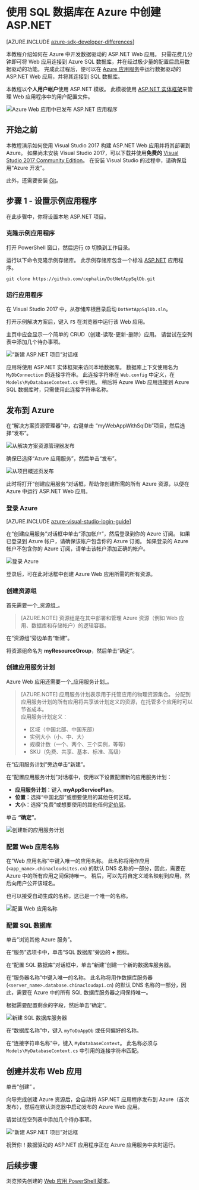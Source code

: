 <properties
    pageTitle="使用 SQL 数据库在 Azure 中创建 ASP.NET | Azure"
    description="了解如何在 Azure 中运行 MEAN.js 应用，并使用 MongoDB 连接字符串连接到 DocumentDB 数据库。"
    services="app-service\web"
    documentationcenter="nodejs"
    author="cephalin"
    manager="erikre"
    editor=""
    translationtype="Human Translation" />
<tags
    ms.assetid="03c584f1-a93c-4e3d-ac1b-c82b50c75d3e"
    ms.service="app-service-web"
    ms.workload="web"
    ms.tgt_pltfrm="na"
    ms.devlang="nodejs"
    ms.topic="article"
    ms.date="04/03/2017"
    wacn.date="05/02/2017"
    ms.author="cephalin"
    ms.sourcegitcommit="78da854d58905bc82228bcbff1de0fcfbc12d5ac"
    ms.openlocfilehash="943f44538488f82063c414c4f0974f699e22dcb7"
    ms.lasthandoff="04/22/2017" />

# <a name="create-an-aspnet-app-in-azure-with-sql-database"></a>使用 SQL 数据库在 Azure 中创建 ASP.NET

[AZURE.INCLUDE [azure-sdk-developer-differences](../../includes/azure-sdk-developer-differences.md)]

本教程介绍如何在 Azure 中开发数据驱动的 ASP.NET Web 应用。 只需花费几分钟即可将 Web 应用连接到 Azure SQL 数据库，并在经过极少量的配置后启用数据驱动的功能。 完成此过程后，便可以在 [Azure 应用服务](/documentation/articles/app-service-value-prop-what-is/)中运行数据驱动的 ASP.NET Web 应用，并将其连接到 SQL 数据库。

本教程以**个人用户帐户**使用 ASP.NET 模板。 此模板使用 [ASP.NET 实体框架](https://docs.microsoft.com/aspnet/entity-framework)来管理 Web 应用程序中的用户配置文件。 

![Azure Web 应用中已发布 ASP.NET 应用程序](./media/app-service-web-tutorial-dotnet-sqldatabase/azure-app-in-browser.png)

## <a name="before-you-begin"></a>开始之前

本教程演示如何使用 Visual Studio 2017 构建 ASP.NET Web 应用并将其部署到 Azure。 如果尚未安装 Visual Studio 2017，可以下载并使用**免费的** [Visual Studio 2017 Community Edition](https://www.visualstudio.com/zh-cn/downloads/)。 在安装 Visual Studio 的过程中，请确保启用“Azure 开发”。

此外，还需要安装 [Git](http://www.git-scm.com/downloads)。

## <a name="step-1---set-up-the-sample-application"></a>步骤 1 - 设置示例应用程序
在此步骤中，你将设置本地 ASP.NET 项目。

### <a name="clone-the-sample-application"></a>克隆示例应用程序

打开 PowerShell 窗口，然后运行 `CD` 切换到工作目录。

运行以下命令克隆示例存储库。 此示例存储库包含一个标准 [ASP.NET](http://asp.net) 应用程序。

    git clone https://github.com/cephalin/DotNetAppSqlDb.git

### <a name="run-the-application"></a>运行应用程序

在 Visual Studio 2017 中，从存储库根目录启动 `DotNetAppSqlDb.sln`。

打开示例解决方案后，键入 `F5` 在浏览器中运行该 Web 应用。

主页中应会显示一个简单的 CRUD（创建-读取-更新-删除）应用。 请尝试在空列表中添加几个待办事项。

![“新建 ASP.NET 项目”对话框](./media/app-service-web-tutorial-dotnet-sqldatabase/local-app-in-browser.png)

应用将使用 ASP.NET 实体框架来访问本地数据库。 数据库上下文使用名为 `MyDbConnection` 的连接字符串。 此连接字符串在 `Web.config` 中定义，在 `Models\MyDatabaseContext.cs` 中引用。 稍后将 Azure Web 应用连接到 Azure SQL 数据库时，只需使用此连接字符串名称。 

## <a name="publish-to-azure"></a>发布到 Azure

在“解决方案资源管理器”中，右键单击 “myWebAppWithSqlDb”项目，然后选择“发布”。

![从解决方案资源管理器发布](./media/app-service-web-tutorial-dotnet-sqldatabase/solution-explorer-publish.png)

确保已选择“Azure 应用服务”，然后单击“发布”。

![从项目概述页发布](./media/app-service-web-tutorial-dotnet-sqldatabase/publish-to-app-service.png)

此时将打开“创建应用服务”对话框，帮助你创建所需的所有 Azure 资源，以便在 Azure 中运行 ASP.NET Web 应用。

### <a name="sign-in-to-azure"></a>登录 Azure

[AZURE.INCLUDE [azure-visual-studio-login-guide](../../includes/azure-visual-studio-login-guide.md)]

在“创建应用服务”对话框中单击“添加帐户”，然后登录到你的 Azure 订阅。 如果已登录到 Azure 帐户，请确保该帐户包含你的 Azure 订阅。 如果登录的 Azure 帐户不包含你的 Azure 订阅，请单击该帐户添加正确的帐户。

![登录 Azure](./media/app-service-web-tutorial-dotnet-sqldatabase/sign-in-azure.png)

登录后，可在此对话框中创建 Azure Web 应用所需的所有资源。

### <a name="create-a-resource-group"></a>创建资源组

首先需要一个_资源组_。 

> [AZURE.NOTE] 
> 资源组是在其中部署和管理 Azure 资源（例如 Web 应用、数据库和存储帐户）的逻辑容器。
>
>

在“资源组”旁边单击“新建”。

将资源组命名为 **myResourceGroup**，然后单击“确定”。

### <a name="create-an-app-service-plan"></a>创建应用服务计划

Azure Web 应用还需要一个_应用服务计划_。 

> [AZURE.NOTE]
> 应用服务计划表示用于托管应用的物理资源集合。 分配到应用服务计划的所有应用将共享该计划定义的资源，在托管多个应用时可以节省成本。 
> <br/>
> 应用服务计划定义：
> - 区域（中国北部、中国东部）
> - 实例大小（小、中、大）
> - 规模计数（一个、两个、三个实例，等等） 
> - SKU（免费、共享、基本、标准、高级）
>

在“应用服务计划”旁边单击“新建”。 

在“配置应用服务计划”对话框中，使用以下设置配置新的应用服务计划：

- **应用服务计划**：键入 **myAppServicePlan**。 
- **位置**：选择“中国北部”或想要使用的其他任何区域。
- **大小**：选择“免费”或想要使用的其他任何[定价层](/pricing/details/app-service/)。

单击 **“确定”**。

![创建新的应用服务计划](./media/app-service-web-tutorial-dotnet-sqldatabase/configure-app-service-plan.png)

### <a name="configure-the-web-app-name"></a>配置 Web 应用名称

在“Web 应用名称”中键入唯一的应用名称。 此名称将用作应用 (`<app_name>.chinacloudsites.cn`) 的默认 DNS 名称的一部分，因此，需要在 Azure 中的所有应用之间保持唯一。 稍后，可以先将自定义域名映射到应用，然后向用户公开该域名。

也可以接受自动生成的名称，这已是一个唯一的名称。

![配置 Web 应用名称](./media/app-service-web-tutorial-dotnet-sqldatabase/web-app-name.png)

### <a name="configure-a-sql-database"></a>配置 SQL 数据库

单击“浏览其他 Azure 服务”。

在“服务”选项卡中，单击“SQL 数据库”旁边的 **+** 图标。 

在“配置 SQL 数据库”对话框中，单击“新建”创建一个新的数据库服务器。 

在“服务器名称”中键入唯一的名称。 此名称将用作数据库服务器 (`<server_name>.database.chinacloudapi.cn`) 的默认 DNS 名称的一部分，因此，需要在 Azure 中的所有 SQL 数据库服务器之间保持唯一。 

根据需要配置剩余的字段，然后单击“确定”。

![新建 SQL 数据库服务器](./media/app-service-web-tutorial-dotnet-sqldatabase/configure-sql-database-server.png)

在“数据库名称”中，键入 `myToDoAppDb` 或任何偏好的名称。

在“连接字符串名称”中，键入 `MyDatabaseContext`。 此名称必须与 `Models\MyDatabaseContext.cs` 中引用的连接字符串匹配。

## <a name="create-and-publish-the-web-app"></a>创建并发布 Web 应用

单击“创建” 。 

向导完成创建 Azure 资源后，会自动将 ASP.NET 应用程序发布到 Azure（首次发布），然后在默认浏览器中启动发布的 Azure Web 应用。

请尝试在空列表中添加几个待办事项。

![“新建 ASP.NET 项目”对话框](./media/app-service-web-tutorial-dotnet-sqldatabase/azure-app-in-browser.png)

祝贺你！数据驱动的 ASP.NET 应用程序正在 Azure 应用服务中实时运行。

## <a name="next-steps"></a>后续步骤

浏览预先创建的 [Web 应用 PowerShell 脚本](/documentation/articles/app-service-powershell-samples/)。